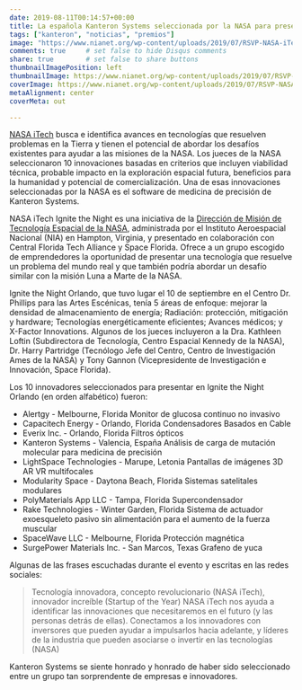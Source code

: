 ```yaml
---
date: 2019-08-11T00:14:57+00:00
title: La española Kanteron Systems seleccionada por la NASA para presentar su tecnología en un evento en Florida
tags: ["kanteron", "noticias", "premios"]
image: "https://www.nianet.org/wp-content/uploads/2019/07/RSVP-NASA-iTech-Ignite-the-Night-Orlando-compressed.jpg"
comments: true     # set false to hide Disqus comments  
share: true        # set false to share buttons
thumbnailImagePosition: left
thumbnailImage: https://www.nianet.org/wp-content/uploads/2019/07/RSVP-NASA-iTech-Ignite-the-Night-Orlando-compressed.jpg
coverImage: https://www.nianet.org/wp-content/uploads/2019/07/RSVP-NASA-iTech-Ignite-the-Night-Orlando-compressed.jpg
metaAlignment: center
coverMeta: out

---
```


[NASA iTech](https://www.nasaitech.com) busca e identifica avances en tecnologías que resuelven problemas en la Tierra y tienen el potencial de abordar los desafíos existentes para ayudar a las misiones de la NASA. Los jueces de la NASA seleccionaron 10 innovaciones basadas en criterios que incluyen viabilidad técnica, probable impacto en la exploración espacial futura, beneficios para la humanidad y potencial de comercialización. Una de esas innovaciones seleccionadas por la NASA es el software de medicina de precisión de Kanteron Systems.

<!--more-->

NASA iTech Ignite the Night es una iniciativa de la [Dirección de Misión de Tecnología Espacial de la NASA](https://www.nasa.gov/directorates/spacetech/home), administrada por el Instituto Aeroespacial Nacional (NIA) en Hampton, Virginia, y presentado en colaboración con Central Florida Tech Alliance y Space Florida. Ofrece a un grupo escogido de emprendedores la oportunidad de presentar una tecnología que resuelve un problema del mundo real y que también podría abordar un desafío similar con la misión Luna a Marte de la NASA.

Ignite the Night Orlando, que tuvo lugar el 10 de septiembre en el Centro Dr. Phillips para las Artes Escénicas, tenía 5 áreas de enfoque: mejorar la densidad de almacenamiento de energía; Radiación: protección, mitigación y hardware; Tecnologías energéticamente eficientes; Avances médicos; y X-Factor Innovations. Algunos de los jueces incluyeron a la Dra. Kathleen Loftin (Subdirectora de Tecnología, Centro Espacial Kennedy de la NASA), Dr. Harry Partridge (Tecnólogo Jefe del Centro, Centro de Investigación Ames de la NASA) y Tony Gannon (Vicepresidente de Investigación e Innovación, Space Florida).

Los 10 innovadores seleccionados para presentar en Ignite the Night Orlando (en orden alfabético) fueron:

* Alertgy - Melbourne, Florida
Monitor de glucosa continuo no invasivo
* Capacitech Energy - Orlando, Florida
Condensadores Basados ​​en Cable
* Everix Inc. - Orlando, Florida
Filtros ópticos
* Kanteron Systems - Valencia, España
Análisis de carga de mutación molecular para medicina de precisión
* LightSpace Technologies - Marupe, Letonia
Pantallas de imágenes 3D AR VR multifocales
* Modularity Space - Daytona Beach, Florida
Sistemas satelitales modulares
* PolyMaterials App LLC - Tampa, Florida
Supercondensador
* Rake Technologies - Winter Garden, Florida
Sistema de actuador exoesqueleto pasivo sin alimentación para el aumento de la fuerza muscular
* SpaceWave LLC - Melbourne, Florida
Protección magnética
* SurgePower Materials Inc. - San Marcos, Texas
Grafeno de yuca

Algunas de las frases escuchadas durante el evento y escritas en las redes sociales:
> Tecnología innovadora, concepto revolucionario (NASA iTech), innovador increíble (Startup of the Year)
> NASA iTech nos ayuda a identificar las innovaciones que necesitaremos en el futuro (y las personas detrás de ellas). Conectamos a los innovadores con inversores que pueden ayudar a impulsarlos hacia adelante, y líderes de la industria que pueden asociarse o invertir en las tecnologías (NASA)

Kanteron Systems se siente honrado y honrado de haber sido seleccionado entre un grupo tan sorprendente de empresas e innovadores.

<script src="https://cdn.jsdelivr.net/npm/publicalbum@latest/embed-ui.min.js" async></script>
<div class="pa-gallery-player-widget" style="width:100%; height:480px; display:none;"
  data-link="https://photos.app.goo.gl/X6WSHZQhKrtN9fd19"
  data-title="10 new photos by Jorge Cortell">
  <object data="https://lh3.googleusercontent.com/byvXelT-R1la1naNkEnKEPyatA3GtPw_67I3RqijWq_fj1dL4G-ff9cOVc41BWdiEB-47-ucPlBUKa1zoPnaVhb0Z9kLnCkUYLDM07L3xAMjCnazd2CA2MDBqKZZpYR10m3L8j-wwl0=w1920-h1080"></object>
  <object data="https://lh3.googleusercontent.com/p_eJQ1oHFwy6KutRxYQKXg0eHrk0GQbiqfUWbn2l23RIYBFAhpLw-EC-xwnsFpR8qPhFavgMNRSiluRSdJ7pnAZzLslbgeUddaBVUNeUh7QJtY-W-0F7_rjeR3TcGQDPx-rejbL2ONU=w1920-h1080"></object>
  <object data="https://lh3.googleusercontent.com/Np5WW-JZkgeD5sOjKfuat3PrUh8BJwXTWPS1hLrtbEU1Er1LCf9DuysuE4IAFTCtMIYKmJwKAhM8Mchh3Res5aXt955KDJcYVcT8EwXomk_WDTBTblKBRGiZXby4PFtatHBhOXdE56M=w1920-h1080"></object>
  <object data="https://lh3.googleusercontent.com/gdlGPaqDPKEy9DqK7QrFRcmSeidG85epLbfI6gUvbIy84x5kVHPwlhlWckVttexlIkgtfT5WqoiUtBLPWadnLwjWklH8kltbIfLZP7yKJIDtA-LfyQAhGVOG6HmUGIKHsKnix0bJDBk=w1920-h1080"></object>
  <object data="https://lh3.googleusercontent.com/His48CZ70JElIzvwndiq4vqUajjHTUNEjfE6Lubu_gE_f6nupsfuYtrpxI6GbbJzk52AAzHcd13SuPGX2WlZlXoTFHNnuWeuRz4qQ-Nj8VplyfawPHZFjD-MlsjPKS_3iWKzp-J_jT0=w1920-h1080"></object>
  <object data="https://lh3.googleusercontent.com/C7H-P_nEOBaM_gI-3gxvNbGQxpKlTnIetCJIr8ICgRVP40aOrMptJkzvA2N0quTUTs46uZO8M-Gmp4Df4ipSttcmnJ46tFEEY0FkugD7jjTETGIvRF6f-MD4R7tlnVu1X8lB4H-BdvA=w1920-h1080"></object>
  <object data="https://lh3.googleusercontent.com/ZWDuVQA8ML8_Fc0IFCUEwFbmTW6EvynI0wbBZ5BoTz65DwNyb1XsE834cP6yH8ntsbc3Pj8h_sYPI5D82antOE6xzNioTDVs_7IsZZ0JODJsmdydPiA7v32XnSel3J4zlaXn_X6872s=w1920-h1080"></object>
  <object data="https://lh3.googleusercontent.com/v7Jl7FwMt3fvpZR0L2mJZcvoGVhoy20fwrj6BpEcf5wsEL6bAEJhVZCA7-wEBndtf-4_wvGRi58CUGrTKA53YPdHIFF7y6qQPt2WFkLhSAUSgU8wXzDVqbat7NmPWN5HOg4yRxbRhbk=w1920-h1080"></object>
  <object data="https://lh3.googleusercontent.com/bdVJ44w_G5MmE3Wd5XDyaxxWGRUeb0IWz2XppvqEVUns8AWp6Xmn-6PDo--ntQD9yQ4gRfAnNLbDlq3zMppYuJ0yJSprSLjAoK4vng9BEbzjJEVk5HzX_sgWw25OZFnImvBR3NOHm8Y=w1920-h1080"></object>
  <object data="https://lh3.googleusercontent.com/BvRMAuEPz2DB8rxZZ3dvaY_h0RRm7ZTH2hF96R055NDFOXaDD4TKWOJG1zS89TZ0nlBkOfTSSeq9nqCYTrR-sbY7VyF-5ZjXG8v8jkszGoJxcSy7I-Uf2jT1lI79xZp4lRr_51QIo9w=w1920-h1080"></object>
</div>
